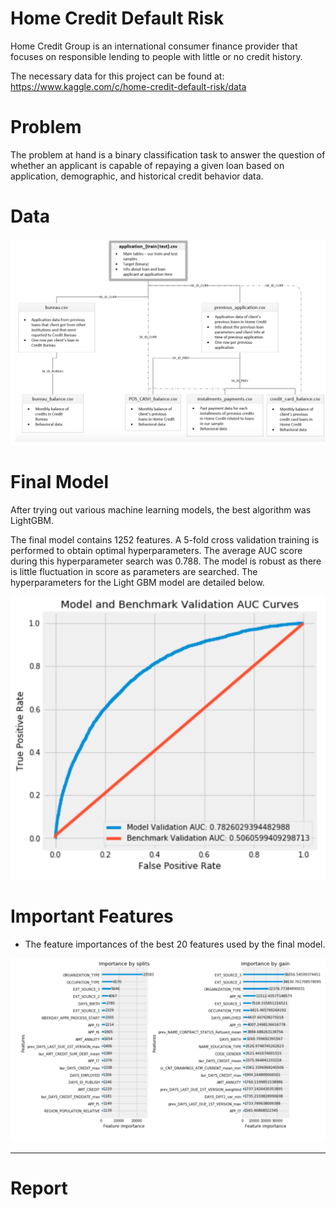# Home Credit Default Risk

Home Credit Group is an international consumer finance provider that focuses on
responsible lending to people with little or no credit history. 

The necessary data for this project can be found at:
https://www.kaggle.com/c/home-credit-default-risk/data

# Problem 

The problem at hand is a binary classification task to answer the question of whether an applicant is capable of repaying a given loan based
on application, demographic, and historical credit behavior data.

# Data

![](dat.png)

# Final Model

After trying out various machine learning models, the best algorithm was LightGBM.

The final model contains 1252 features. A 5-fold cross validation training is performed to
obtain optimal hyperparameters. The average AUC score during this hyperparameter search was
0.788. The model is robust as there is little fluctuation in score as parameters are searched. The
hyperparameters for the Light GBM model are detailed below.

![](auc.png)


# Important Features

- The feature importances of the best 20 features used
by the final model.

![](imp.png)

---

# Report




